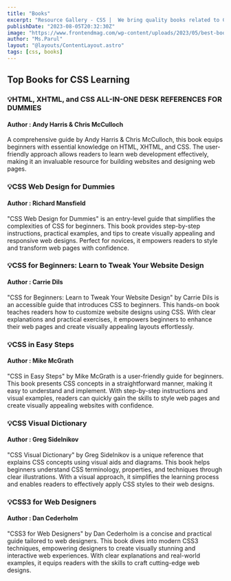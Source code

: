 ```yaml
---
title: "Books"
excerpt: "Resource Gallery - CSS |  We bring quality books related to Cascading Style Sheet."
publishDate: "2023-08-05T20:32:30Z"
image: "https://www.frontendmag.com/wp-content/uploads/2023/05/best-books-for-html-and-css.jpeg"
author: "Ms.Parul"
layout: "@layouts/ContentLayout.astro"
tags: [css, books]
---
```


## Top Books for CSS Learning

### 💡HTML, XHTML, and CSS ALL-IN-ONE DESK REFERENCES FOR DUMMIES
#### Author : Andy Harris & Chris McCulloch
A comprehensive guide by Andy Harris & Chris McCulloch, this book equips beginners with essential knowledge on HTML, XHTML, and CSS. The user-friendly approach allows readers to learn web development effectively, making it an invaluable resource for building websites and designing web pages.

### 💡CSS Web Design for Dummies
#### Author : Richard Mansfield
"CSS Web Design for Dummies" is an entry-level guide that simplifies the complexities of CSS for beginners. This book provides step-by-step instructions, practical examples, and tips to create visually appealing and responsive web designs. Perfect for novices, it empowers readers to style and transform web pages with confidence.

### 💡CSS for Beginners: Learn to Tweak Your Website Design
#### Author : Carrie Dils 
"CSS for Beginners: Learn to Tweak Your Website Design" by Carrie Dils is an accessible guide that introduces CSS to beginners. This hands-on book teaches readers how to customize website designs using CSS. With clear explanations and practical exercises, it empowers beginners to enhance their web pages and create visually appealing layouts effortlessly.

### 💡CSS in Easy Steps
#### Author : Mike McGrath
"CSS in Easy Steps" by Mike McGrath is a user-friendly guide for beginners. This book presents CSS concepts in a straightforward manner, making it easy to understand and implement. With step-by-step instructions and visual examples, readers can quickly gain the skills to style web pages and create visually appealing websites with confidence.

### 💡CSS Visual Dictionary
#### Author : Greg Sidelnikov
"CSS Visual Dictionary" by Greg Sidelnikov is a unique reference that explains CSS concepts using visual aids and diagrams. This book helps beginners understand CSS terminology, properties, and techniques through clear illustrations. With a visual approach, it simplifies the learning process and enables readers to effectively apply CSS styles to their web designs.

### 💡CSS3 for Web Designers
#### Author : Dan Cederholm
"CSS3 for Web Designers" by Dan Cederholm is a concise and practical guide tailored to web designers. This book dives into modern CSS3 techniques, empowering designers to create visually stunning and interactive web experiences. With clear explanations and real-world examples, it equips readers with the skills to craft cutting-edge web designs.
